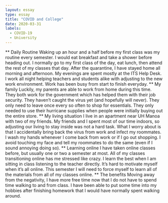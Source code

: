 ```yaml
---
layout: essay
type: essay
title: "COVID and College"
date: 2020-03-31
labels:
  - COVID-19
  - University
---
```

** Daily Routine
Waking up an hour and a half before my first class was my routine every semester. I would eat breakfast and take a shower before heading out. I normally go to my first class of the day, eat lunch, then attend the rest of my classes that day.
After the quarantine, I have stayed home all morning and afternoon. My evenings are spent mostly at the ITS Help Desk. I work all night helping teachers and students alike with adjusting to the new work environment. Work has been busy from start to finish everyday.
** My family
Luckily, my parents are able to work from home during this time. They both work for the government which has helped them with their job security.
They haven’t caught the virus yet (and hopefully will never). They only need to leave once every so often to shop for essentials. They only needed to use their hurricane supplies when people were initially buying out the entire store.
** My living situation
I live in an apartment near UH Manoa with two of my friends. My friends and I spent most of our time indoors, so adjusting our living to stay inside was not a hard task. What I worry about is that I accidentally bring back the virus from work and infect my roommates. I wash my hands whenever I come back from work or if I go out shopping. I avoid touching my face and tell my roommates to do the same (even if I sound annoying doing so).
** Learning online
I have taken online classes before, but usually one or two a semester at most. All of my classes transitioning online has me stressed like crazy. I learn the best when I am sitting in class listening to the teacher directly. It’s hard to motivate myself when it’s all online. This semester I will need to force myself to learn all of the materials from all of my classes online.
** The benefits
Moving away from the negativity, I have more free time now that I do not have to spend time walking to and from class. I have been able to put some time into my hobbies after finishing homework that I would have normally spent walking around.
